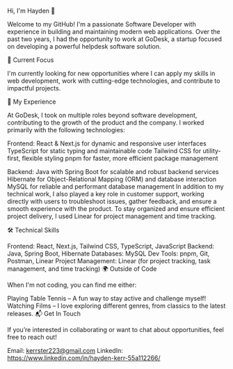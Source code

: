Hi, I'm Hayden 👋

Welcome to my GitHub! I'm a passionate Software Developer with experience in building and maintaining modern web applications. Over the past two years, I had the opportunity to work at GoDesk, a startup focused on developing a powerful helpdesk software solution.

🌱 Current Focus

I'm currently looking for new opportunities where I can apply my skills in web development, work with cutting-edge technologies, and contribute to impactful projects.

💼 My Experience

At GoDesk, I took on multiple roles beyond software development, contributing to the growth of the product and the company. I worked primarily with the following technologies:

Frontend:
    React & Next.js for dynamic and responsive user interfaces
    TypeScript for static typing and maintainable code
    Tailwind CSS for utility-first, flexible styling
    pnpm for faster, more efficient package management

Backend:
    Java with Spring Boot for scalable and robust backend services
    Hibernate for Object-Relational Mapping (ORM) and database interaction
    MySQL for reliable and performant database management
In addition to my technical work, I also played a key role in customer support, working directly with users to troubleshoot issues, gather feedback, and ensure a smooth experience with the product. To stay organized and ensure efficient project delivery, I used Linear for project management and time tracking.

🛠️ Technical Skills

Frontend: React, Next.js, Tailwind CSS, TypeScript, JavaScript
Backend: Java, Spring Boot, Hibernate
Databases: MySQL
Dev Tools: pnpm, Git, Postman, Linear
Project Management: Linear (for project tracking, task management, and time tracking)
🌍 Outside of Code

When I'm not coding, you can find me either:

Playing Table Tennis – A fun way to stay active and challenge myself!
Watching Films – I love exploring different genres, from classics to the latest releases.
📬 Get In Touch

If you’re interested in collaborating or want to chat about opportunities, feel free to reach out!

Email: kerrster223@gmail.com
LinkedIn: https://www.linkedin.com/in/hayden-kerr-55a112266/

